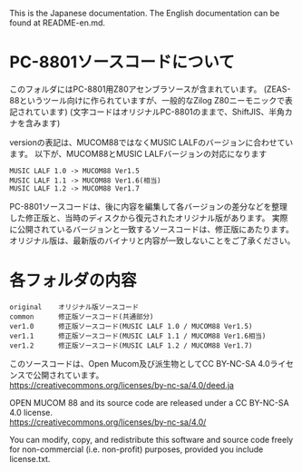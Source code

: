 This is the Japanese documentation. The English documentation can
be found at README-en.md.

# PC-8801ソースコードについて

このフォルダにはPC-8801用Z80アセンブラソースが含まれています。
(ZEAS-88というツール向けに作られていますが、一般的なZilog Z80ニーモニックで表記されています)
(文字コードはオリジナルPC-8801のままで、ShiftJIS、半角カナを含みます)

versionの表記は、MUCOM88ではなくMUSIC LALFのバージョンに合わせています。
以下が、MUCOM88とMUSIC LALFバージョンの対応になります

	MUSIC LALF 1.0 -> MUCOM88 Ver1.5
	MUSIC LALF 1.1 -> MUCOM88 Ver1.6(相当)
	MUSIC LALF 1.2 -> MUCOM88 Ver1.7

PC-8801ソースコードは、後に内容を編集して各バージョンの差分などを整理した修正版と、当時のディスクから復元されたオリジナル版があります。
実際に公開されているバージョンと一致するソースコードは、修正版にあたります。
オリジナル版は、最新版のバイナリと内容が一致しないことをご了承ください。

# 各フォルダの内容

	original	オリジナル版ソースコード
	common		修正版ソースコード(共通部分)
	ver1.0		修正版ソースコード(MUSIC LALF 1.0 / MUCOM88 Ver1.5)
	ver1.1		修正版ソースコード(MUSIC LALF 1.1 / MUCOM88 Ver1.6相当)
	ver1.2		修正版ソースコード(MUSIC LALF 1.2 / MUCOM88 Ver1.7)


このソースコードは、Open Mucom及び派生物としてCC BY-NC-SA 4.0ライセンスで公開されています。<br>
https://creativecommons.org/licenses/by-nc-sa/4.0/deed.ja

OPEN MUCOM 88 and its source code are released under a CC BY-NC-SA 4.0 license.<br>
https://creativecommons.org/licenses/by-nc-sa/4.0/

You can modify, copy, and redistribute this software and source code
freely for non-commercial (i.e. non-profit) purposes, provided you include license.txt.


